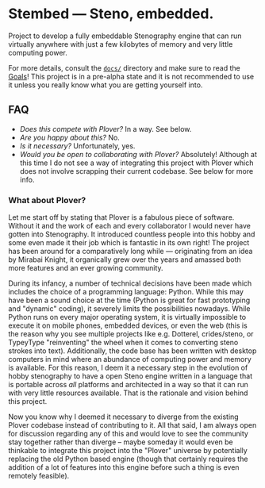 # Stembed — Steno, embedded.

Project to develop a fully embeddable Stenography engine that can run virtually anywhere with just a few kilobytes of memory and very little computing power.

For more details, consult the [`docs/`](/docs) directory and make sure to read the [Goals](Goals.md)! This project is in a pre-alpha state and it is not recommended to use it unless you really know what you are getting yourself into.

## FAQ

- *Does this compete with Plover?* In a way. See below.
- *Are you happy about this?* No.
- *Is it necessary?* Unfortunately, yes.
- *Would you be open to collaborating with Plover?* Absolutely! Although at this time I do not see a way of integrating this project with Plover which does not involve scrapping their current codebase. See below for more info.

### What about Plover?

Let me start off by stating that Plover is a fabulous piece of software. Without it and the work of each and every collaborator I would never have gotten into Stenography. It introduced countless people into this hobby and some even made it their job which is fantastic in its own right! The project has been around for a comparatively long while — originating from an idea by Mirabai Knight, it organically grew over the years and amassed both more features and an ever growing community.

During its infancy, a number of technical decisions have been made which includes the choice of a programming language: Python. While this may have been a sound choice at the time (Python is great for fast prototyping and "dynamic" coding), it severely limits the possibilities nowadays. While Python runs on every major operating system, it is virtually impossible to execute it on mobile phones, embedded devices, or even the web (this is the reason why you see multiple projects like e.g. Dotterel, crides/steno, or TypeyType "reinventing" the wheel when it comes to converting steno strokes into text). Additionally, the code base has been written with desktop computers in mind where an abundance of computing power and memory is available. For this reason, I deem it a necessary step in the evolution of hobby stenography to have a open Steno engine written in a language that is portable across *all* platforms and architected in a way so that it can run with very little resources available. That is the rationale and vision behind this project.

Now you know why I deemed it necessary to diverge from the existing Plover codebase instead of contributing to it. All that said, I am always open for discussion regarding any of this and would love to see the community stay together rather than diverge – maybe someday it would even be thinkable to integrate this project into the "Plover" universe by potentially replacing the old Python based engine (though that certainly requires the addition of a lot of features into this engine before such a thing is even remotely feasible).
